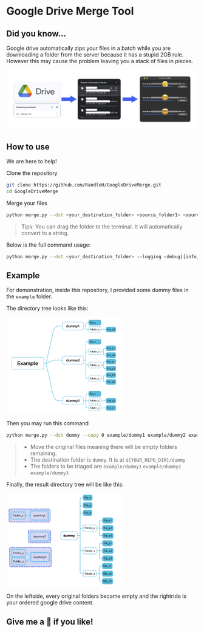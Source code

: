 # Google Drive Merge Tool



## Did you know...

Google drive automatically zips your files in a batch while you are downloading a folder from the server because it has a stupid 2GB rule. However this may cause the problem leaving you a stack of files in pieces. 

<p align="center"><img src="asset/1.jpg" alt="rdme_clk_panel" ;" /></p>



## How to use

We are here to help!



Clone the repository

```bash
git clone https://github.com/RandleH/GoogleDriveMerge.git
cd GoogleDriveMerge
```



Merge your files

```bash
python merge.py --dst <your_destination_folder> <source_folder1> <source_folder2> ...
```

> Tips: You can drag the folder to the terminal. It will automatically convert to a string.



Below is the full command usage:

```bash
python merge.py --dst <your_destination_folder> --logging <debug|[info]> --copy <[0]|1> <source_folder1> <source_folder2> ...
```



## Example

For demonstration, inside this repository, I provided some dummy files in the `example` folder.

The directory tree looks like this:

<img src="asset/2.png" alt="3" style="zoom:30%;" />

Then you may run this command

```bash
python merge.py --dst dummy --copy 0 example/dummy1 example/dummy2 example/dummy3
```

> - Move the original files meaning there will be empty folders remaining.
> - The destination folder is `dummy`. It is at `${YOUR_REPO_DIR}/dummy`
> - The folders to be triaged are `example/dummy1` `example/dummy2` `example/dummy3`



Finally, the result directory tree will be like this:

<img src="asset/3.png" alt="3" style="zoom:30%;" />

On the leftside, every original folders became empty and the rightride is your ordered google drive content.





## Give me a 🌟 if you like!

